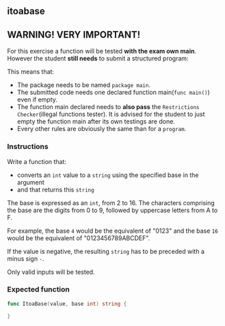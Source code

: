 ## itoabase

## **WARNING! VERY IMPORTANT!**

For this exercise a function will be tested **with the exam own main**. However the student **still needs** to submit a structured program:

This means that:

- The package needs to be named `package main`.
- The submitted code needs one declared function main(```func main()```) even if empty.
- The function main declared needs to **also pass** the `Restrictions Checker`(illegal functions tester). It is advised for the student to just empty the function main after its own testings are done.
- Every other rules are obviously the same than for a `program`.

### Instructions

Write a function that:

-   converts an `int` value to a `string` using the specified base in the argument
-   and that returns this `string`

The base is expressed as an `int`, from 2 to 16. The characters comprising
the base are the digits from 0 to 9, followed by uppercase letters from A to F.

For example, the base `4` would be the equivalent of "0123" and the base `16` would be the equivalent of "0123456789ABCDEF".

If the value is negative, the resulting `string` has to be preceded with a
minus sign `-`.

Only valid inputs will be tested.

### Expected function

```go
func ItoaBase(value, base int) string {

}
```
